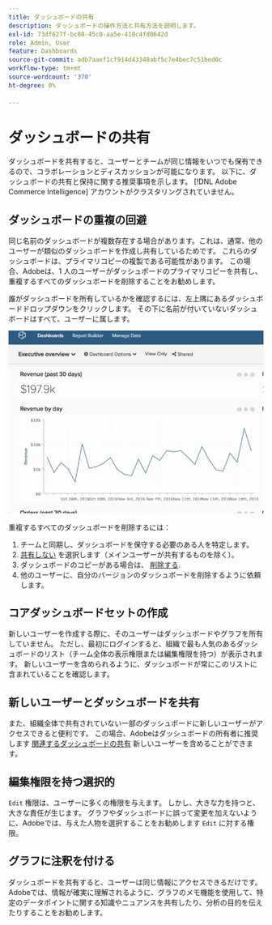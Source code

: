 ```yaml
---
title: ダッシュボードの共有
description: ダッシュボードの操作方法と共有方法を説明します。
exl-id: 73df627f-bc08-45c0-aa5e-410c4fd0642d
role: Admin, User
feature: Dashboards
source-git-commit: adb7aaef1cf914d43348abf5c7e4bec7c51bed0c
workflow-type: tm+mt
source-wordcount: '370'
ht-degree: 0%

---
```


# ダッシュボードの共有

ダッシュボードを共有すると、ユーザーとチームが同じ情報をいつでも保有できるので、コラボレーションとディスカッションが可能になります。 以下に、ダッシュボードの共有と保持に関する推奨事項を示します。 [!DNL Adobe Commerce Intelligence] アカウントがクラスタリングされていません。

## ダッシュボードの重複の回避

同じ名前のダッシュボードが複数存在する場合があります。これは、通常、他のユーザーが類似のダッシュボードを作成し共有しているためです。 これらのダッシュボードは、プライマリコピーの複製である可能性があります。 この場合、Adobeは、1 人のユーザーがダッシュボードのプライマリコピーを共有し、重複するすべてのダッシュボードを削除することをお勧めします。

誰がダッシュボードを所有しているかを確認するには、左上隅にあるダッシュボードドロップダウンをクリックします。 その下に名前が付いていないダッシュボードはすべて、ユーザーに属します。

![](../../mbi/assets/Dash_ownership.gif)

重複するすべてのダッシュボードを削除するには：

1. チームと同期し、ダッシュボードを保守する必要のある人を特定します。
1. [共有しない](../data-user/dashboards/leave-dashboard.md) を選択します（メインユーザーが共有するものを除く）。
1. ダッシュボードのコピーがある場合は、 [削除する](../data-user/dashboards/deleting-dashboard.md).
1. 他のユーザーに、自分のバージョンのダッシュボードを削除するように依頼します。

## コアダッシュボードセットの作成

新しいユーザーを作成する際に、そのユーザーはダッシュボードやグラフを所有していません。 ただし、最初にログインすると、組織で最も人気のあるダッシュボードのリスト（チーム全体の表示権限または編集権限を持つ）が表示されます。 新しいユーザーを含められるように、ダッシュボードが常にこのリストに含まれていることを確認します。

## 新しいユーザーとダッシュボードを共有

また、組織全体で共有されていない一部のダッシュボードに新しいユーザーがアクセスできると便利です。 この場合、Adobeはダッシュボードの所有者に推奨します [関連するダッシュボードの共有](../data-user/dashboards/share-dashboard-with-users.md) 新しいユーザーを含めることができます。

## 編集権限を持つ選択的

`Edit` 権限は、ユーザーに多くの権限を与えます。 しかし、大きな力を持つと、大きな責任が生じます。 グラフやダッシュボードに誤って変更を加えないように、Adobeでは、与えた人物を選択することをお勧めします `Edit` に対する権限。

## グラフに注釈を付ける

ダッシュボードを共有すると、ユーザーは同じ情報にアクセスできるだけです。 Adobeでは、情報が確実に理解されるように、グラフのメモ機能を使用して、特定のデータポイントに関する知識やニュアンスを共有したり、分析の目的を伝えたりすることをお勧めします。
